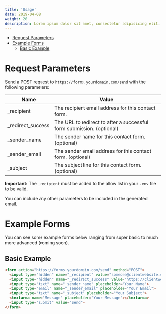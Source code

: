 ```yaml
---
title: 'Usage'
date: 2019-04-08
weight: 20
description: Lorem ipsum dolor sit amet, consectetur adipisicing elit. Doloremque corporis voluptates, omnis porro quas adipisci, deleniti maxime eaque possimus nostrum nulla et illo earum ex minus aliquid reiciendis odit rem.
---
```


- [Request Parameters](#params)
- [Example Forms](#examples)
    - [Basic Example](#basic-example)

# <a name="params"></a> Request Parameters

Send a POST request to `https://forms.yourdomain.com/send` with the following parameters:

| Name              | Value                                                                 |
| ------------------| ----------------------------------------------------------------------|
| _recipient        | The recipient email address for this contact form.                    |
| _redirect_success | The URL to redirect to after a successful form submission. (optional) |
| _sender_name      | The sender name for this contact form. (optional)                     |
| _sender_email     | The sender email address for this contact form. (optional)            |
| _subject          | The subject line for this contact form. (optional)                    |

**Important:** The `_recipient` must be added to the allow list in your `.env` file to be valid.

You can include any other parameters to be included in the generated email.

# <a name="examples"></a> Example Forms
You can see some example forms below ranging from super basic to much more advanced (coming soon).

## <a name="basic-example"></a> Basic Example

```html
<form action="https://forms.yourdomain.com/send" method="POST">
  <input type="hidden" name="_recipient" value="someone@clientwebsite.com">
  <input type="hidden" name="_redirect_success" value="https://clientwebsite.com/success/">
  <input type="text" name="_sender_name" placeholder="Your Name">
  <input type="email" name="_sender_email" placeholder="Your Email">
  <input type="text" name="_subject" placeholder="Your Subject">
  <textarea name="Message" placeholder="Your Message"></textarea>
  <input type="submit" value="Send">
</form>
```
